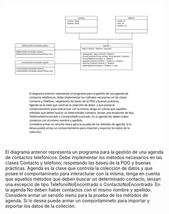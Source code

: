 ![img.png](img.png)

El diagrama anterior representa un programa para la gestión de una agenda de contactos telefónicos. Debe implementar los métodos necesarios en las clases Contacto y teléfono, respetando las bases de la POO y buenas prácticas. 
Agenda es la clase que controla la colección de datos y que posee el comportamineto para interacturar con la misma, tenga en cuenta que aquellos métodos que deben buscar un determinado contacto, lanzan una excepció de tipo TelefonoNoEncontrado o ContactoNoEncontrado. En la agenda No deben haber contactos con el mismo nombre y apellido.
Considere armar un sensillo menú para la prueba de los métodos de agenda. Si lo desea puede armar un comportamineto para importar y exportar los datos de la colleción.
